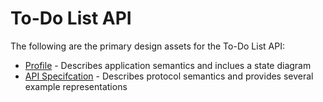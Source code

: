 # To-Do List API

The following are the primary design assets for the To-Do List API:

* [Profile](server/public/profile.xhtml) - Describes application semantics and inclues a state
  diagram
* [API Specifcation](openapi.yaml) - Describes protocol semantics and provides
  several example representations
